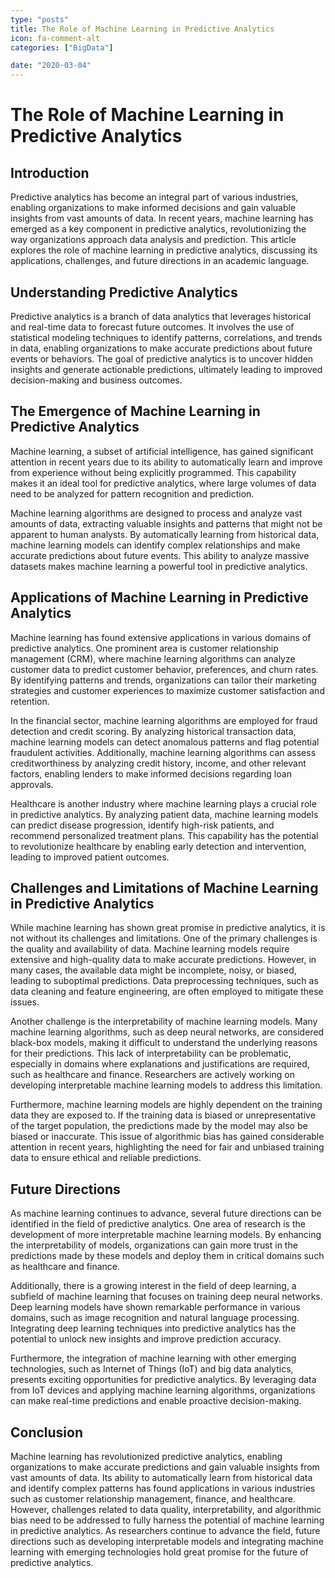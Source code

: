 ```yaml
---
type: "posts"
title: The Role of Machine Learning in Predictive Analytics
icon: fa-comment-alt
categories: ["BigData"]

date: "2020-03-04"
---
```




# The Role of Machine Learning in Predictive Analytics

## Introduction

Predictive analytics has become an integral part of various industries, enabling organizations to make informed decisions and gain valuable insights from vast amounts of data. In recent years, machine learning has emerged as a key component in predictive analytics, revolutionizing the way organizations approach data analysis and prediction. This article explores the role of machine learning in predictive analytics, discussing its applications, challenges, and future directions in an academic language.

## Understanding Predictive Analytics

Predictive analytics is a branch of data analytics that leverages historical and real-time data to forecast future outcomes. It involves the use of statistical modeling techniques to identify patterns, correlations, and trends in data, enabling organizations to make accurate predictions about future events or behaviors. The goal of predictive analytics is to uncover hidden insights and generate actionable predictions, ultimately leading to improved decision-making and business outcomes.

## The Emergence of Machine Learning in Predictive Analytics

Machine learning, a subset of artificial intelligence, has gained significant attention in recent years due to its ability to automatically learn and improve from experience without being explicitly programmed. This capability makes it an ideal tool for predictive analytics, where large volumes of data need to be analyzed for pattern recognition and prediction.

Machine learning algorithms are designed to process and analyze vast amounts of data, extracting valuable insights and patterns that might not be apparent to human analysts. By automatically learning from historical data, machine learning models can identify complex relationships and make accurate predictions about future events. This ability to analyze massive datasets makes machine learning a powerful tool in predictive analytics.

## Applications of Machine Learning in Predictive Analytics

Machine learning has found extensive applications in various domains of predictive analytics. One prominent area is customer relationship management (CRM), where machine learning algorithms can analyze customer data to predict customer behavior, preferences, and churn rates. By identifying patterns and trends, organizations can tailor their marketing strategies and customer experiences to maximize customer satisfaction and retention.

In the financial sector, machine learning algorithms are employed for fraud detection and credit scoring. By analyzing historical transaction data, machine learning models can detect anomalous patterns and flag potential fraudulent activities. Additionally, machine learning algorithms can assess creditworthiness by analyzing credit history, income, and other relevant factors, enabling lenders to make informed decisions regarding loan approvals.

Healthcare is another industry where machine learning plays a crucial role in predictive analytics. By analyzing patient data, machine learning models can predict disease progression, identify high-risk patients, and recommend personalized treatment plans. This capability has the potential to revolutionize healthcare by enabling early detection and intervention, leading to improved patient outcomes.

## Challenges and Limitations of Machine Learning in Predictive Analytics

While machine learning has shown great promise in predictive analytics, it is not without its challenges and limitations. One of the primary challenges is the quality and availability of data. Machine learning models require extensive and high-quality data to make accurate predictions. However, in many cases, the available data might be incomplete, noisy, or biased, leading to suboptimal predictions. Data preprocessing techniques, such as data cleaning and feature engineering, are often employed to mitigate these issues.

Another challenge is the interpretability of machine learning models. Many machine learning algorithms, such as deep neural networks, are considered black-box models, making it difficult to understand the underlying reasons for their predictions. This lack of interpretability can be problematic, especially in domains where explanations and justifications are required, such as healthcare and finance. Researchers are actively working on developing interpretable machine learning models to address this limitation.

Furthermore, machine learning models are highly dependent on the training data they are exposed to. If the training data is biased or unrepresentative of the target population, the predictions made by the model may also be biased or inaccurate. This issue of algorithmic bias has gained considerable attention in recent years, highlighting the need for fair and unbiased training data to ensure ethical and reliable predictions.

## Future Directions

As machine learning continues to advance, several future directions can be identified in the field of predictive analytics. One area of research is the development of more interpretable machine learning models. By enhancing the interpretability of models, organizations can gain more trust in the predictions made by these models and deploy them in critical domains such as healthcare and finance.

Additionally, there is a growing interest in the field of deep learning, a subfield of machine learning that focuses on training deep neural networks. Deep learning models have shown remarkable performance in various domains, such as image recognition and natural language processing. Integrating deep learning techniques into predictive analytics has the potential to unlock new insights and improve prediction accuracy.

Furthermore, the integration of machine learning with other emerging technologies, such as Internet of Things (IoT) and big data analytics, presents exciting opportunities for predictive analytics. By leveraging data from IoT devices and applying machine learning algorithms, organizations can make real-time predictions and enable proactive decision-making.

## Conclusion

Machine learning has revolutionized predictive analytics, enabling organizations to make accurate predictions and gain valuable insights from vast amounts of data. Its ability to automatically learn from historical data and identify complex patterns has found applications in various industries such as customer relationship management, finance, and healthcare. However, challenges related to data quality, interpretability, and algorithmic bias need to be addressed to fully harness the potential of machine learning in predictive analytics. As researchers continue to advance the field, future directions such as developing interpretable models and integrating machine learning with emerging technologies hold great promise for the future of predictive analytics.